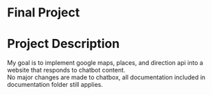 
# Final Project

# Project Description  

My goal is to implement google maps, places, and direction api into a website that responds to chatbot content.  
No major changes are made to chatbox, all documentation included in documentation folder still applies.


